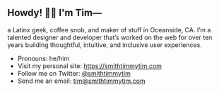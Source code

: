 ## Howdy! 🖖🏽 I'm Tim— 

a Latinx geek, coffee snob, and maker of stuff in Oceanside, CA. I’m a talented designer and developer that’s worked on the web for over ten years building thoughtful, intuitive, and inclusive user experiences.

- Pronouns: he/him
- Visit my personal site: https://smithtimmytim.com
- Follow me on Twitter: [@smithtimmytim](https://twitter.com/smithtimmytim)
- Send me an email: <tim@smithtimmytim.com>
